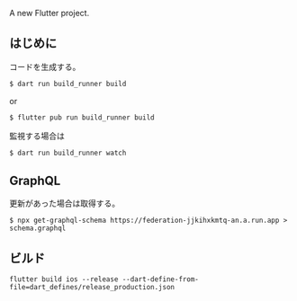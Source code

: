 A new Flutter project.

## はじめに

コードを生成する。

```bash
$ dart run build_runner build
```

or

```bash
$ flutter pub run build_runner build
```

監視する場合は

```bash
$ dart run build_runner watch
```

## GraphQL

更新があった場合は取得する。

```
$ npx get-graphql-schema https://federation-jjkihxkmtq-an.a.run.app > schema.graphql
```

## ビルド

```
flutter build ios --release --dart-define-from-file=dart_defines/release_production.json
```